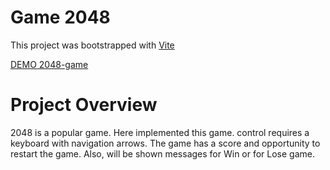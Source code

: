 # Game 2048

This project was bootstrapped with [Vite](https://vite.dev/)

[DEMO 2048-game](https://mixelio.github.io/2048-js-desktop/)

# Project Overview

2048 is a popular game. Here implemented this game.
control requires a keyboard with navigation arrows.
The game has a score and opportunity to restart the game.
Also, will be shown messages for Win or for Lose game.


